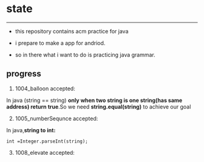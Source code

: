 state
===
---


- this repository contains acm practice for java

- i prepare to make a app for andriod.

- so in there what i want to do is practicing java grammar.

progress
---
1. 1004_balloon accepted:

In java (string == string) **only when two string is one string(has same address) return true**.So we need **string.equal(string)** to achieve our goal

2. 1005_numberSequnce accepted:

In java,**string to int:**

`int =Integer.parseInt(string);`

3. 1008_elevate accepted: